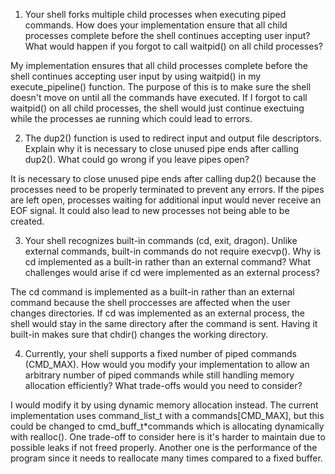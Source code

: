 1. Your shell forks multiple child processes when executing piped commands. How does your implementation ensure that all child processes complete before the shell continues accepting user input? What would happen if you forgot to call waitpid() on all child processes?

My implementation ensures that all child processes complete before the shell continues accepting user input by using waitpid() in my execute_pipeline() function. The purpose of this is to make sure the shell doesn't move on until all the commands have executed. If I forgot to call waitpid() on all child processes, the shell would just continue exectuing while the processes ae running which could lead to errors.

2. The dup2() function is used to redirect input and output file descriptors. Explain why it is necessary to close unused pipe ends after calling dup2(). What could go wrong if you leave pipes open?

It is necessary to close unused pipe ends after calling dup2() because the processes need to be properly terminated to prevent any errors. If the pipes are left open, processes waiting for additional input would never receive an EOF signal. It could also lead to new processes not being able to be created.

3. Your shell recognizes built-in commands (cd, exit, dragon). Unlike external commands, built-in commands do not require execvp(). Why is cd implemented as a built-in rather than an external command? What challenges would arise if cd were implemented as an external process?

The cd command is implemented as a built-in rather than an external command because the shell proccesses are affected when the user changes directories. If cd was implemented as an external process, the shell would stay in the same directory after the command is sent. Having it built-in makes sure that chdir() changes the working directory.

4. Currently, your shell supports a fixed number of piped commands (CMD_MAX). How would you modify your implementation to allow an arbitrary number of piped commands while still handling memory allocation efficiently? What trade-offs would you need to consider?

I would modify it by using dynamic memory allocation instead. The current implementation uses command_list_t with a commands[CMD_MAX], but this could be changed to cmd_buff_t\*commands which is allocating dynamically with realloc(). One trade-off to consider here is it's harder to maintain due to possible leaks if not freed properly. Another one is the performance of the program since it needs to reallocate many times compared to a fixed buffer.
